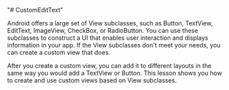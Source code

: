 "# CustomEditText" 

Android offers a large set of View subclasses, such as Button, TextView, EditText, ImageView, CheckBox, or RadioButton. You can use these subclasses to construct a UI that enables user interaction and displays information in your app. If the View subclasses don't meet your needs, you can create a custom view that does.

After you create a custom view, you can add it to different layouts in the same way you would add a TextView or Button. This lesson shows you how to create and use custom views based on View subclasses.
